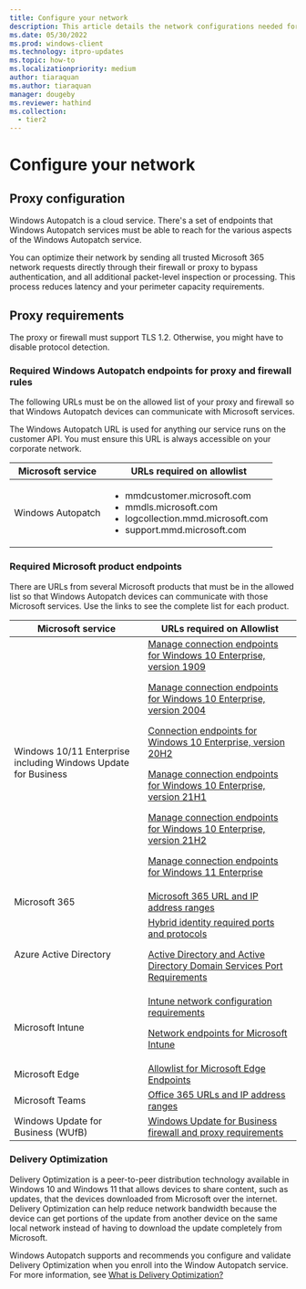 ```yaml
---
title: Configure your network
description: This article details the network configurations needed for Windows Autopatch
ms.date: 05/30/2022
ms.prod: windows-client
ms.technology: itpro-updates
ms.topic: how-to
ms.localizationpriority: medium
author: tiaraquan
ms.author: tiaraquan
manager: dougeby
ms.reviewer: hathind
ms.collection:
  - tier2
---
```


# Configure your network

## Proxy configuration

Windows Autopatch is a cloud service. There's a set of endpoints that Windows Autopatch services must be able to reach for the various aspects of the Windows Autopatch service.

You can optimize their network by sending all trusted Microsoft 365 network requests directly through their firewall or proxy to bypass authentication, and all additional packet-level inspection or processing. This process reduces latency and your perimeter capacity requirements.

## Proxy requirements

The proxy or firewall must support TLS 1.2. Otherwise, you might have to disable protocol detection.

### Required Windows Autopatch endpoints for proxy and firewall rules

The following URLs must be on the allowed list of your proxy and firewall so that Windows Autopatch devices can communicate with Microsoft services.

The Windows Autopatch URL is used for anything our service runs on the customer API. You must ensure this URL is always accessible on your corporate network.

| Microsoft service | URLs required on allowlist |
| ----- | ----- |
| Windows Autopatch | <ul><li>mmdcustomer.microsoft.com</li><li>mmdls.microsoft.com</li><li>logcollection.mmd.microsoft.com</li><li>support.mmd.microsoft.com</li></ul>|

### Required Microsoft product endpoints

There are URLs from several Microsoft products that must be in the allowed list so that Windows Autopatch devices can communicate with those Microsoft services. Use the links to see the complete list for each product.

| Microsoft service | URLs required on Allowlist |
| ----- | ----- |
| Windows 10/11 Enterprise including Windows Update for Business | [Manage connection endpoints for Windows 10 Enterprise, version 1909](/windows/privacy/manage-windows-1909-endpoints)<p><p>[Manage connection endpoints for Windows 10 Enterprise, version 2004](/windows/privacy/manage-windows-2004-endpoints)</p><p>[Connection endpoints for Windows 10 Enterprise, version 20H2](/windows/privacy/manage-windows-20h2-endpoints)</p><p>[Manage connection endpoints for Windows 10 Enterprise, version 21H1](/windows/privacy/manage-windows-21h1-endpoints)</p><p>[Manage connection endpoints for Windows 10 Enterprise, version 21H2](/windows/privacy/manage-windows-21h2-endpoints)</p><p>[Manage connection endpoints for Windows 11 Enterprise](/windows/privacy/manage-windows-11-endpoints)</p>|
| Microsoft 365 | [Microsoft 365 URL and IP address ranges](/microsoft-365/enterprise/urls-and-ip-address-ranges?view=o365-worldwide&preserve-view=true) |
| Azure Active Directory | [Hybrid identity required ports and protocols](/azure/active-directory/hybrid/reference-connect-ports)<p><p>[Active Directory and Active Directory Domain Services Port Requirements](/previous-versions/windows/it-pro/windows-server-2008-R2-and-2008/dd772723(v=ws.10))</p> |
| Microsoft Intune | [Intune network configuration requirements](/intune/network-bandwidth-use)<p><p>[Network endpoints for Microsoft Intune](/mem/intune/fundamentals/intune-endpoints)</p>
| Microsoft Edge | [Allowlist for Microsoft Edge Endpoints](/deployedge/microsoft-edge-security-endpoints) |
| Microsoft Teams | [Office 365 URLs and IP address ranges](/microsoft-365/enterprise/urls-and-ip-address-ranges) |
| Windows Update for Business (WUfB) | [Windows Update for Business firewall and proxy requirements](https://support.microsoft.com/help/3084568/can-t-download-updates-from-windows-update-from-behind-a-firewall-or-p)

### Delivery Optimization

Delivery Optimization is a peer-to-peer distribution technology available in Windows 10 and Windows 11 that allows devices to share content, such as updates, that the devices downloaded from Microsoft over the internet. Delivery Optimization can help reduce network bandwidth because the device can get portions of the update from another device on the same local network instead of having to download the update completely from Microsoft.

Windows Autopatch supports and recommends you configure and validate Delivery Optimization when you enroll into the Window Autopatch service. For more information, see [What is Delivery Optimization?](/windows/deployment/do/waas-delivery-optimization)
